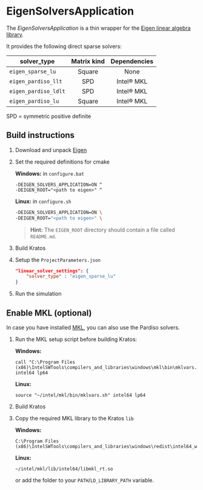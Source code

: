 # EigenSolversApplication

The *EigenSolversApplication* is a thin wrapper for the [Eigen linear algebra library](http://eigen.tuxfamily.org/index.php?title=Main_Page).

It provides the following direct sparse solvers:

| solver_type          | Matrix kind | Dependencies |
|----------------------|:-----------:|:------------:|
| `eigen_sparse_lu`    | Square      | None         |
| `eigen_pardiso_llt`  | SPD         | Intel® MKL   |
| `eigen_pardiso_ldlt` | SPD         | Intel® MKL   |
| `eigen_pardiso_lu`   | Square      | Intel® MKL   |

SPD = symmetric positive definite

## Build instructions

1. Download and unpack [Eigen](http://eigen.tuxfamily.org/)

2. Set the required definitions for cmake

    **Windows:** in `configure.bat`

    ```batch
    -DEIGEN_SOLVERS_APPLICATION=ON ^
    -DEIGEN_ROOT="<path to eigen>" ^
    ```

    **Linux:** in `configure.sh`

    ```bash
    -DEIGEN_SOLVERS_APPLICATION=ON \
    -DEIGEN_ROOT="<path to eigen>" \
    ```

    > **Hint:** The `EIGEN_ROOT` directory should contain a file called `README.md`.

3. Build Kratos

4. Setup the `ProjectParameters.json`

    ```json
    "linear_solver_settings": {
        "solver_type" : "eigen_sparse_lu"
    }
    ```

5. Run the simulation

## Enable MKL (optional)

In case you have installed [MKL](https://software.intel.com/en-us/mkl), you can also use the Pardiso solvers.

1. Run the MKL setup script before building Kratos:

    **Windows:**

    ```batch
    call "C:\Program Files (x86)\IntelSWTools\compilers_and_libraries\windows\mkl\bin\mklvars.bat" intel64 lp64
    ```
    
    **Linux:**

    ```batch
    source "~/intel/mkl/bin/mklvars.sh" intel64 lp64
    ```

2. Build Kratos

3. Copy the required MKL library to the Kratos `lib`
    
    **Windows:**

    ```
    C:\Program Files (x86)\IntelSWTools\compilers_and_libraries\windows\redist\intel64_win\mkl\mkl_rt.dll
    ```

    **Linux:**

    ```
    ~/intel/mkl/lib/intel64/libmkl_rt.so
    ```

    or add the folder to your `PATH`/`LD_LIBRARY_PATH` variable.
